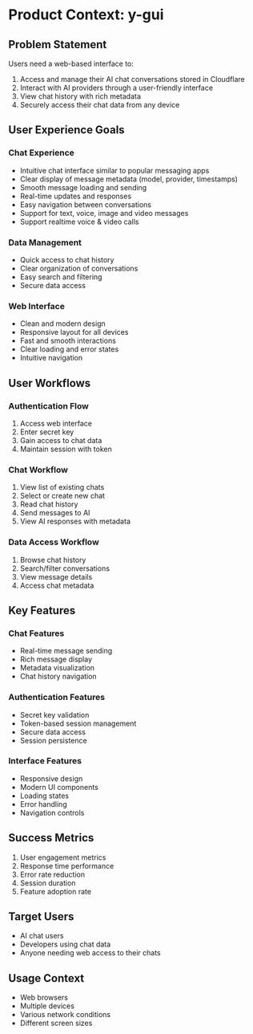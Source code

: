 # Product Context: y-gui

## Problem Statement
Users need a web-based interface to:
1. Access and manage their AI chat conversations stored in Cloudflare
2. Interact with AI providers through a user-friendly interface
3. View chat history with rich metadata
4. Securely access their chat data from any device

## User Experience Goals

### Chat Experience
- Intuitive chat interface similar to popular messaging apps
- Clear display of message metadata (model, provider, timestamps)
- Smooth message loading and sending
- Real-time updates and responses
- Easy navigation between conversations
- Support for text, voice, image and video messages
- Support realtime voice & video calls

### Data Management
- Quick access to chat history
- Clear organization of conversations
- Easy search and filtering
- Secure data access

### Web Interface
- Clean and modern design
- Responsive layout for all devices
- Fast and smooth interactions
- Clear loading and error states
- Intuitive navigation

## User Workflows

### Authentication Flow
1. Access web interface
2. Enter secret key
3. Gain access to chat data
4. Maintain session with token

### Chat Workflow
1. View list of existing chats
2. Select or create new chat
3. Read chat history
4. Send messages to AI
5. View AI responses with metadata

### Data Access Workflow
1. Browse chat history
2. Search/filter conversations
3. View message details
4. Access chat metadata

## Key Features

### Chat Features
- Real-time message sending
- Rich message display
- Metadata visualization
- Chat history navigation

### Authentication Features
- Secret key validation
- Token-based session management
- Secure data access
- Session persistence

### Interface Features
- Responsive design
- Modern UI components
- Loading states
- Error handling
- Navigation controls

## Success Metrics
1. User engagement metrics
2. Response time performance
3. Error rate reduction
4. Session duration
5. Feature adoption rate

## Target Users
- AI chat users
- Developers using chat data
- Anyone needing web access to their chats

## Usage Context
- Web browsers
- Multiple devices
- Various network conditions
- Different screen sizes
